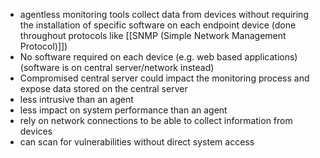 - agentless monitoring tools collect data from devices without requiring the installation of specific software on each endpoint device (done throughout protocols like [[SNMP (Simple Network Management Protocol)]])
- No software required on each device (e.g. web based applications) (software is on central server/network instead)
- Compromised central server could impact the monitoring process and expose data stored on the central server
- less intrusive than an agent
- less impact on system performance than an agent
- rely on network connections to be able to collect information from devices
- can scan for vulnerabilities without direct system access